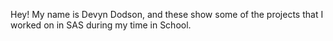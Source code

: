 Hey! My name is Devyn Dodson, and these show some of the projects that I worked on in SAS during my time in School.
